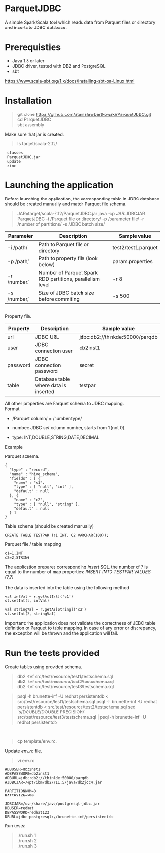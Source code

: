 # ParquetJDBC

A simple Spark/Scala tool which reads data from Parquet files or directory and inserts to JDBC database.

# Prerequisties

* Java 1.8 or later
* JDBC driver, tested with DB2 and PostgreSQL
* sbt

https://www.scala-sbt.org/1.x/docs/Installing-sbt-on-Linux.html


# Installation

> git clone https://github.com/stanislawbartkowski/ParquetJDBC.git<br>
> cd ParquetJDBC<br>
> sbt assembly

Make sure that jar is created.<br>
> ls target/scala-2.12/<br>
```
 classes
 ParquetJDBC.jar
 update
 zinc
```

# Launching the application

Before launching the application, the corresponding table in JDBC database should be created manually and match Parquet file schema. <br>

> JAR=target/scala-2.12/ParquetJDBC.jar
> java -cp $JAR:$JDBCJAR ParquetJDBC -i /Parquet file or directory/ -p /parameter file/ -r /number of partitions/ -s /JDBC batch size/

| Parameter | Description | Sample value |
| --------- | ----------- | ------------- |
| -i /path/ | Path to Parquet file or directory | test2/test1.parquet
| -p /path/ | Path to property file (look below) | param.properties
| -r /number/ | Number of Parquet Spark RDD partitions, parallelism level | -r 8
| -s /number/ | Size of JDBC batch size before commiting | -s 500

<br>
Property file.<br>

| Property | Description | Sample value |
| ----- | ------ | --------- |
| url | JDBC URL | jdbc:db2://thinkde:50000/parqdb
| user | JDBC connection user | db2inst1
| password | JDBC connection password | secret
| table  | Database table where data is inserted | testpar

All other properties are Parquet schema to JDBC mapping.
<br>
Format<br>
* /Parquet column/ = /number:type/

* number: JDBC *set* column number, starts from 1 (not 0).
* type: INT,DOUBLE,STRING,DATE,DECIMAL

Example<br>

Parquet schema.
```
{
  "type" : "record",
  "name" : "hive_schema",
  "fields" : [ {
    "name" : "c1",
    "type" : [ "null", "int" ],
    "default" : null
  }, {
    "name" : "c2",
    "type" : [ "null", "string" ],
    "default" : null
  } ]
}
```
Table schema (should be created manually)<br>
```
CREATE TABLE TESTPAR (C1 INT, C2 VARCHAR(100));
```
Parquet file / table mapping<br>
```
c1=1,INT
c2=2,STRING
```

The application prepares corresponding *insert* SQL, the number of *?* is equal to the number of map properties: *INSERT INTO TESTPAR VALUES (?,?)*<br>
<br>
The data is inserted into the table using the following method<br>
```
val intVal = r.getAs[Int]('c1')
st.setInt(1, intVal)

val stringVal = r.getAs[String]('c2')
st.setInt(2, stringVal)

```

Important: the application does not validate the correctness of JDBC table definition or Parquet to table mapping. In case of any error or discrepancy, the exception will be thrown and the application will fail.<br>


# Run the tests provided

Create tables using provided schema.<br>
> db2 -tvf  src/test/resource/test1/testschema.sql<br>
> db2 -tvf  src/test/resource/test2/testschema.sql<br>
> db2 -tvf  src/test/resource/test3/testschema.sql<br>

> psql -h brunette-inf -U redhat persistentdb <  src/test/resource/test1/testschema.sql 
> psql -h brunette-inf -U redhat persistentdb <  src/test/resource/test2/testschema.sql 
> sed 's/DOUBLE/DOUBLE PRECISION/' src/test/resource/test3/testschema.sql | psql -h brunette-inf -U redhat persistentdb

<br>

> cp template/env.rc .<br>

Update *env.rc* file.<br>
> vi env.rc<br>
```
#DBUSER=db2inst1
#DBPASSWORD=db2inst1
#DBURL=jdbc:db2://thinkde:50000/parqdb
#JDBCJAR=/opt/ibm/db2/V11.5/java/db2jcc4.jar

PARTITIONNUM=8
BATCHSIZE=500

JDBCJAR=/usr/share/java/postgresql-jdbc.jar
DBUSER=redhat
DBPASSWORD=redhat123
DBURL=jdbc:postgresql://brunette-inf/persistentdb
```

Run tests:<br>
> ./run.sh 1<br>
> ./run.sh 2<br>
> ./run.sh 3<br>







